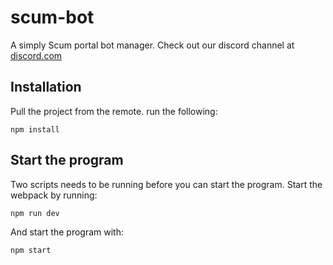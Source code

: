 # scum-bot
A simply Scum portal bot manager.
Check out our discord channel at [discord.com](https://discord.com/invite/ky3FkfbzSr)

## Installation
Pull the project from the remote. run the following:

```console
npm install
```



## Start the program
Two scripts needs to be running before you can start the program. Start the webpack by running:
```console
npm run dev
```

And start the program with:
```console
npm start
```
